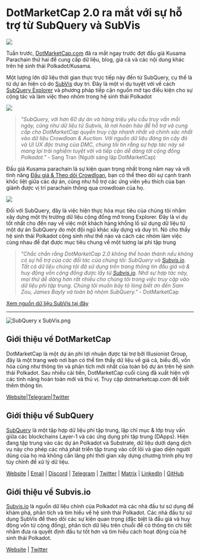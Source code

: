 # DotMarketCap 2.0 ra mắt với sự hỗ trợ từ SubQuery và SubVis

![](https://cdn-images-1.medium.com/max/1600/1*fIxEXupCMUaaMsWQbA7zFQ.gif)

Tuần trước, [DotMarketCap.com](https://dotmarketcap.com/) đã ra mắt ngay trước đợt đấu giá Kusama Parachain thứ hai để cung cấp dữ liệu, blog, giá cả và các nội dung khác trên hệ sinh thái Polkadot/Kusama.

Một lượng lớn dữ liệu thời gian thực trực tiếp này đến từ SubQuery, cụ thể là từ dự án hiện có do [SubVis](https://explorer.subquery.network/subquery/subvis-io/kusama-auction) duy trì. Đây là một ví dụ tuyệt vời về cách [SubQuery Explorer](https://explorer.subquery.network/) và phương pháp tiếp cận nguồn mở tạo điều kiện cho sự cộng tác và làm việc theo nhóm trong hệ sinh thái Polkadot

![](https://cdn-images-1.medium.com/max/1600/1*-UL84MrIB3TtZBkDPwLMmw.png)

> *"SubQuery, với hơn 60 dự án và hàng triệu yêu cầu truy vấn mỗi ngày, cũng như dữ liệu từ Subvis, là nơi hoàn hảo để hỗ trợ và cung cấp cho DotMarketCap quyền truy cập nhanh nhất và chính xác nhất vào dữ liệu Crowdloan & Auction. Với nguồn dữ liệu đáng tin cậy đó và UI UX đặc trưng của DMC, chúng tôi tin rằng sự hợp tác này sẽ mang lại trải nghiệm tuyệt vời và tiếp cận dễ dàng tới cộng đồng Polkadot."* - Sang Tran (Người sáng lập DotMarketCap)

Đấu giá Kusama parachain là sự kiện quan trọng nhất trong năm nay và với tính năng [Đấu giá & Theo dõi Crowdloan](https://dotmarketcap.com/auction), bạn có thể theo dõi sự cạnh tranh khốc liệt giữa các dự án, cũng như hỗ trợ các ứng viên yêu thích của bạn giành được vị trí parachain thông qua crowdloan của họ.

![](https://cdn-images-1.medium.com/max/1600/1*n_y-1CUv1BcU2bzCs15djA.png)

Đối với SubQuery, đây là việc hiện thực hóa mục tiêu của chúng tôi nhằm xây dựng một thị trường dữ liệu cộng đồng mở trong Explorer. Đây là ví dụ tốt nhất cho đến nay về việc một khách hàng khổng lồ sử dụng dữ liệu từ một dự án SubQuery do một đội ngũ khác xây dựng và duy trì. Nó cho thấy hệ sinh thái Polkadot cộng sinh như thế nào và cách các nhóm làm việc cùng nhau để đạt được mục tiêu chung về một tương lai phi tập trung

> *"Chắc chắn rằng DotMarketCap 2.0 không thể hoàn thành nếu không có sự hỗ trợ của các đối tác của chúng tôi: SubQuery và [Subvis.io](http://subvis.io/). Tất cả dữ liệu chúng tôi đã sử dụng trên trang thông tin đấu giá và & huy động vốn cộng đồng được lấy từ [Subvis.io](http://subvis.io/). Nhờ sự hợp tác này, mọi thứ dễ dàng hơn rất nhiều cho chúng tôi trong việc truy cập vào dữ liệu phi tập trung. Chúng tôi muốn bày tỏ lòng biết ơn đến Sam Zou, James Bayly và toàn bộ nhóm SubQuery."* - DotMarketCap

[Xem nguồn dữ liệu SubVis tại đây](https://explorer.subquery.network/subquery/subvis-io/kusama-auction)

---

![SubQuery x SubVis.png](https://cdn-images-1.medium.com/max/1600/1*ZOtmJdlgr-5H4BAt2gVKLw.png)

## **Giới thiệu về DotMarketCap**

DotMarketCap là một dự án phi lợi nhuận được tài trợ bởi Illusionist Group, đây là một trang web nơi bạn có thể tìm thấy dữ liệu về giá cả, biểu đồ, vốn hóa cũng như thông tin và phân tích mới nhất của toàn bộ dự án trên hệ sinh thái Polkadot. Sau nhiều cải tiến, DotMarketCap cuối cùng đã xuất hiện với các tính năng hoàn toàn mới và thú vị. Truy cập dotmarketcap.com để biết thêm thông tin.

[Website](http://dotmarketcap.com/)|[Telegram](https://t.me/DotMarketCap_ANN)|[Twitter](https://twitter.com/DotMarketCap?ref_src=twsrc%5Egoogle%7Ctwcamp%5Eserp%7Ctwgr%5Eauthor)

## **Giới thiệu về SubQuery**

[SubQuery](https://subquery.network/) là một tập hợp dữ liệu phi tập trung, lập chỉ mục & lớp truy vấn giữa các blockchains Layer-1 và các ứng dụng phi tập trung (DApps). Hiện đang tập trung vào các dự án Polkadot và Substrate, dữ liệu dưới dạng dịch vụ này cho phép các nhà phát triển tập trung vào cốt lõi và giao diện người dùng của họ mà không cần lãng phí thời gian xây dựng chương trình phụ trợ tùy chỉnh để xử lý dữ liệu.

[Website](https://subquery.network/) | [Email](mailto:hello@subquery.network) | [Discord](https://discord.com/invite/78zg8aBSMG) | [Telegram](https://t.me/subquerynetwork) | [Twitter](https://twitter.com/subquerynetwork) | [Matrix](https://matrix.to/#/#subquery:matrix.org) | [LinkedIn](https://www.linkedin.com/company/subquery) | [GitHub](https://github.com/subquery)

## **Giới thiệu về Subvis.io**

[Subvis.io](https://dotmarketcap.com/blog-detail/541/Subvis.io) là nguồn dữ liệu chính của Polkadot mà các nhà đầu tư sử dụng để khám phá, phân tích và tìm hiểu về hệ sinh thái Polkadot. Các nhà đầu tư sử dụng SubVis để theo dõi các sự kiện quan trọng (đặc biệt là đấu giá và huy động vốn từ cộng đồng), phân tích dữ liệu trên chuỗi để có thông tin chi tiết nhằm đưa ra quyết định đầu tư tốt hơn và tìm hiểu cách hoạt động của hệ sinh thái Polkadot.

[Website](https://www.subvis.io/) | [Twitter](https://twitter.com/subvisioapp)
